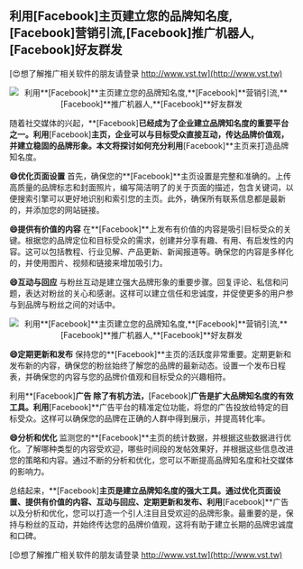 ## **利用**[Facebook]**主页建立您的品牌知名度,**[Facebook]**营销引流,**[Facebook]**推广机器人,**[Facebook]**好友群发**

[😍想了解推广相关软件的朋友请登录 http://www.vst.tw](http://www.vst.tw)

 <center><img src="https://vst.tw/MP4/tuiguang/png/5.png" alt="利用**[Facebook]**主页建立您的品牌知名度,**[Facebook]**营销引流,**[Facebook]**推广机器人,**[Facebook]**好友群发"></center>

随着社交媒体的兴起，**[Facebook]**已经成为了企业建立品牌知名度的重要平台之一。利用**[Facebook]**主页，企业可以与目标受众直接互动，传达品牌价值观，并建立稳固的品牌形象。本文将探讨如何充分利用**[Facebook]**主页来打造品牌知名度。

**😄优化页面设置**
首先，确保您的**[Facebook]**主页设置是完整和准确的。上传高质量的品牌标志和封面照片，编写简洁明了的关于页面的描述，包含关键词，以便搜索引擎可以更好地识别和索引您的主页。此外，确保所有联系信息都是最新的，并添加您的网站链接。

**😄提供有价值的内容**
在**[Facebook]**上发布有价值的内容是吸引目标受众的关键。根据您的品牌定位和目标受众的需求，创建并分享有趣、有用、有启发性的内容。这可以包括教程、行业见解、产品更新、新闻报道等。确保您的内容是多样化的，并使用图片、视频和链接来增加吸引力。

**😄互动与回应**
与粉丝互动是建立强大品牌形象的重要步骤。回复评论、私信和问题，表达对粉丝的关心和感谢。这样可以建立信任和忠诚度，并促使更多的用户参与到品牌与粉丝之间的对话中。

 <center><img src="https://vst.tw/MP4/tuiguang/png/6.png" alt="利用**[Facebook]**主页建立您的品牌知名度,**[Facebook]**营销引流,**[Facebook]**推广机器人,**[Facebook]**好友群发"></center>

**😄定期更新和发布**
保持您的**[Facebook]**主页的活跃度非常重要。定期更新和发布新的内容，确保您的粉丝始终了解您的品牌的最新动态。设置一个发布日程表，并确保您的内容与您的品牌价值观和目标受众的兴趣相符。

利用**[Facebook]**广告
除了有机方法，**[Facebook]**广告是扩大品牌知名度的有效工具。利用**[Facebook]**广告平台的精准定位功能，将您的广告投放给特定的目标受众。这样可以确保您的品牌在正确的人群中得到展示，并提高转化率。

**😄分析和优化**
监测您的**[Facebook]**主页的统计数据，并根据这些数据进行优化。了解哪种类型的内容受欢迎，哪些时间段的发帖效果好，并根据这些信息改进您的策略和内容。通过不断的分析和优化，您可以不断提高品牌知名度和社交媒体的影响力。

总结起来，**[Facebook]**主页是建立品牌知名度的强大工具。通过优化页面设置、提供有价值的内容、互动与回应、定期更新和发布、利用**[Facebook]**广告以及分析和优化，您可以打造一个引人注目且受欢迎的品牌形象。最重要的是，保持与粉丝的互动，并始终传达您的品牌价值观，这将有助于建立长期的品牌忠诚度和口碑。

[😍想了解推广相关软件的朋友请登录 http://www.vst.tw](http://www.vst.tw)



